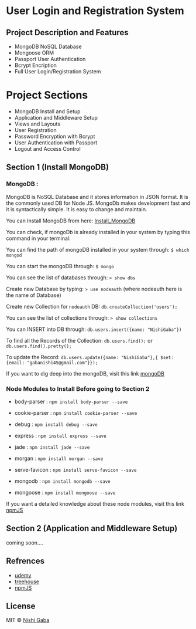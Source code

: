 # User Login and Registration System


## Project Description and Features

* MongoDB NoSQL Database
* Mongoose ORM
* Passport User Authentication
* Bcrypt Encription
* Full User Login/Registration System


# Project Sections

* MongoDB Install and Setup
* Application and Middleware Setup
* Views and Layouts
* User Registration
* Password Encryption with Bcrypt
* User Authentication with Passport
* Logout and Access Control


## Section 1 (Install MongoDB)

### MongoDB :

MongoDB is NoSQL Database and it stores information in JSON format. It is the commonly used DB for Node JS.
MongoDb makes development fast and it is syntactically simple. It is easy to change and maintain.

You  can Install MongoDB from here: [Install_MongoDB](https://docs.mongodb.com/manual/installation/)

You can check, if mongoDb is already installed in your system by typing this command in your terminal: 

You can find the path of mongoDB installed in your system through: ```$ which mongod``` 

You can start the mongoDB through: ```$ mongo```

You can see the list of databases through: ```> show dbs```

Create new Database by typing: ```> use nodeauth``` (where nodeauth here is the name of Database)

Create new Collection for ```nodeauth``` DB: ```db.createCollection('users');```

You can see the list of collections through: ```> show collections```

You can INSERT into DB through: ```db.users.insert({name: "NishiGaba"})```

To find all the Records of the Collection: ```db.users.find();``` or ```db.users.find().pretty();```

To update the Record: ```db.users.update({name: "NishiGaba"},{ $set: {email: "gabanishi45@gmail.com"}});```

If you want to dig deep into the mongoDB, visit this link [mongoDB](https://docs.mongodb.com/?_ga=2.25510269.1120633829.1507739544-13259898.1499097785)

### Node Modules to Install Before going to Section 2

* body-parser : ```npm install body-parser --save``` 


* cookie-parser : ```npm install cookie-parser --save```

* debug : ```npm install debug --save```

* express : ```npm install express --save```

* jade : ```npm install jade --save```

* morgan : ```npm install morgan --save```

* serve-favicon : ```npm install serve-favicon --save```

* mongodb : ```npm install mongodb --save```

* mongoose : ```npm install mongoose --save```

If you want a detailed knowledge about these node modules, visit this link [npmJS](https://www.npmjs.com)

## Section 2 (Application and Middleware Setup)

coming soon....


## Refrences

* [udemy](https://www.udemy.com/)
* [treehouse](https://teamtreehouse.com/home)
* [npmJS](https://www.npmjs.com)


## License

MIT © [Nishi Gaba](https://github.com/NishiGaba)



